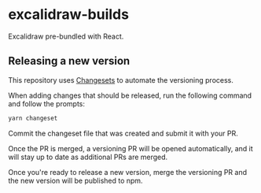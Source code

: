 # excalidraw-builds

Excalidraw pre-bundled with React.

## Releasing a new version

This repository uses [Changesets](https://github.com/changesets/changesets) to automate the versioning process.

When adding changes that should be released, run the following command and follow the prompts:

```sh
yarn changeset
```

Commit the changeset file that was created and submit it with your PR.

Once the PR is merged, a versioning PR will be opened automatically, and it will stay up to date as additional PRs are merged.

Once you're ready to release a new version, merge the versioning PR and the new version will be published to npm.
